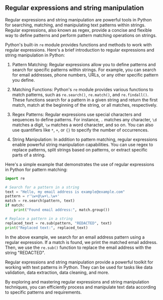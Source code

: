 ## Regular expressions and string manipulation

Regular expressions and string manipulation are powerful tools in Python for searching, matching, and manipulating text patterns within strings. Regular expressions, also known as regex, provide a concise and flexible way to define patterns and perform pattern matching operations on strings.

Python's built-in `re` module provides functions and methods to work with regular expressions. Here's a brief introduction to regular expressions and string manipulation in Python:

1. Pattern Matching: Regular expressions allow you to define patterns and search for specific patterns within strings. For example, you can search for email addresses, phone numbers, URLs, or any other specific pattern you define.

2. Matching Functions: Python's `re` module provides various functions to match patterns, such as `re.search()`, `re.match()`, and `re.findall()`. These functions search for a pattern in a given string and return the first match, match at the beginning of the string, or all matches, respectively.

3. Regex Patterns: Regular expressions use special characters and sequences to define patterns. For instance, `.` matches any character, `\d` matches a digit, `\w` matches a word character, and so on. You can also use quantifiers like `*`, `+`, or `{}` to specify the number of occurrences.

4. String Manipulation: In addition to pattern matching, regular expressions enable powerful string manipulation capabilities. You can use regex to replace patterns, split strings based on patterns, or extract specific parts of a string.

Here's a simple example that demonstrates the use of regular expressions in Python for pattern matching:

```python
import re

# Search for a pattern in a string
text = "Hello, my email address is example@example.com"
pattern = r'\w+@\w+\.\w+'
match = re.search(pattern, text)
if match:
    print("Found email address:", match.group())

# Replace a pattern in a string
replaced_text = re.sub(pattern, "REDACTED", text)
print("Replaced text:", replaced_text)
```

In the above example, we search for an email address pattern using a regular expression. If a match is found, we print the matched email address. Then, we use the `re.sub()` function to replace the email address with the string "REDACTED".

Regular expressions and string manipulation provide a powerful toolkit for working with text patterns in Python. They can be used for tasks like data validation, data extraction, data cleaning, and more.

By exploring and mastering regular expressions and string manipulation techniques, you can efficiently process and manipulate text data according to specific patterns and requirements.